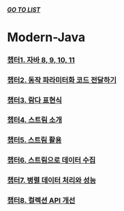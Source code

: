 ##### [GO TO LIST](../../../../../README.md)

# Modern-Java

### [챕터1. 자바 8, 9, 10, 11](chapter1/README.md)
### [챕터2. 동작 파라미터화 코드 전달하기](./chapter2/README.md) 
### [챕터3. 람다 표현식](./chapter3/README.md) 
### [챕터4. 스트림 소개](./chapter4/README.md) 
### [챕터5. 스트림 활용](./chapter5/README.md) 
### [챕터6. 스트림으로 데이터 수집](./chapter6/README.md) 
### [챕터7. 병렬 데이터 처리와 성능](./chapter7/README.md)
### [챕터8. 컬렉션 API 개선](./chapter8/README.md)
